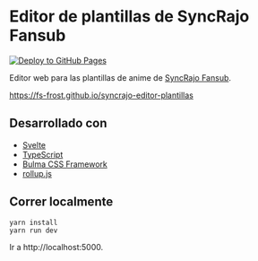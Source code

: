 # Editor de plantillas de SyncRajo Fansub

[![Deploy to GitHub Pages](https://github.com/FS-Frost/syncrajo-editor-plantillas/actions/workflows/main.yml/badge.svg)](https://github.com/FS-Frost/syncrajo-editor-plantillas/actions/workflows/main.yml)

Editor web para las plantillas de anime de [SyncRajo Fansub](http://www.syncrajo.net/).

https://fs-frost.github.io/syncrajo-editor-plantillas

## Desarrollado con

-   [Svelte](https://svelte.dev/)
-   [TypeScript](https://www.typescriptlang.org/)
-   [Bulma CSS Framework](https://bulma.io/)
-   [rollup.js](https://rollupjs.org/)

## Correr localmente

```shell
yarn install
yarn run dev
```

Ir a http://localhost:5000.
